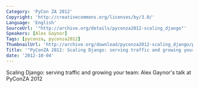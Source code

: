 ```yaml
---
Category: 'PyCon ZA 2012'
Copyright: 'http://creativecommons.org/licenses/by/3.0/'
Language: 'English'
SourceUrl: '"http://archive.org/details/pyconza2012-scaling_django"'
Speakers: [Alex Gaynor]
Tags: [pyconza, pyconza2012]
ThumbnailUrl: 'http://archive.org/download/pyconza2012-scaling_django/pyconza2012-scaling_django.thumbs/Alex_Talk_on_Scalability_000001.jpg'
Title: '"PyConZA 2012: Scaling Django: serving traffic and growing your team"'
date: '2012-10-04'
---
```

Scaling Django: serving traffic and growing your team: Alex Gaynor's talk at PyConZA 2012
